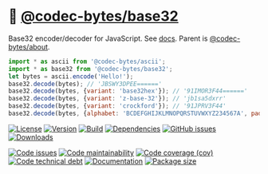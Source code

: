 :fax:
[@codec-bytes/base32](https://codec-bytes.github.io/base32)
==

Base32 encoder/decoder for JavaScript.
See [docs](https://codec-bytes.github.io/base32/index.html).
Parent is [@codec-bytes/about](https://github.com/codec-bytes/about).

```js
import * as ascii from '@codec-bytes/ascii';
import * as base32 from '@codec-bytes/base32';
let bytes = ascii.encode('Hello!');
base32.decode(bytes); // 'JBSWY3DPEE======'
base32.decode(bytes, {variant: 'base32hex'}); // '91IMOR3F44======'
base32.decode(bytes, {variant: 'z-base-32'}); // 'jb1sa5dxrr'
base32.decode(bytes, {variant: 'crockford'}); // '91JPRV3F44'
base32.decode(bytes, {alphabet: 'BCDEFGHIJKLMNOPQRSTUVWXYZ234567A', padding: '.'}); // 'KCTXZ4EQFF......'
```

[![License](https://img.shields.io/github/license/codec-bytes/base32.svg)](https://raw.githubusercontent.com/codec-bytes/base32/main/LICENSE)
[![Version](https://img.shields.io/npm/v/@codec-bytes/base32.svg)](https://www.npmjs.org/package/@codec-bytes/base32)
[![Build](https://img.shields.io/travis/codec-bytes/base32/main.svg)](https://travis-ci.com/codec-bytes/base32/branches)
[![Dependencies](https://img.shields.io/librariesio/github/codec-bytes/base32.svg)](https://github.com/codec-bytes/base32/network/dependencies)
[![GitHub issues](https://img.shields.io/github/issues/codec-bytes/base32.svg)](https://github.com/codec-bytes/base32/issues)
[![Downloads](https://img.shields.io/npm/dm/@codec-bytes/base32.svg)](https://www.npmjs.org/package/@codec-bytes/base32)

[![Code issues](https://img.shields.io/codeclimate/issues/codec-bytes/base32.svg)](https://codeclimate.com/github/codec-bytes/base32/issues)
[![Code maintainability](https://img.shields.io/codeclimate/maintainability/codec-bytes/base32.svg)](https://codeclimate.com/github/codec-bytes/base32/trends/churn)
[![Code coverage (cov)](https://img.shields.io/codecov/c/gh/codec-bytes/base32/main.svg)](https://codecov.io/gh/codec-bytes/base32)
[![Code technical debt](https://img.shields.io/codeclimate/tech-debt/codec-bytes/base32.svg)](https://codeclimate.com/github/codec-bytes/base32/trends/technical_debt)
[![Documentation](https://codec-bytes.github.io/base32/badge.svg)](https://codec-bytes.github.io/base32/source.html)
[![Package size](https://img.shields.io/bundlephobia/minzip/@codec-bytes/base32)](https://bundlephobia.com/result?p=@codec-bytes/base32)
